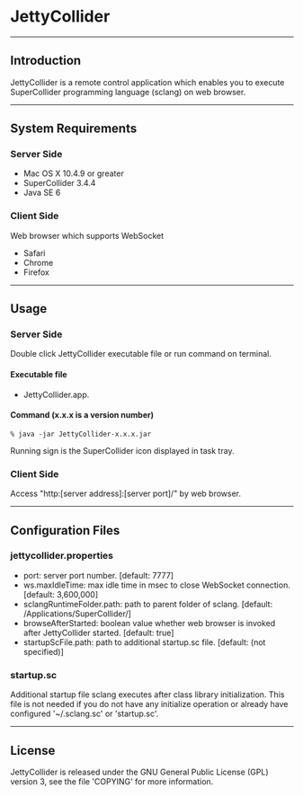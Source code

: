 JettyCollider
=============
* * *

Introduction
------------
JettyCollider is a remote control application which enables you to execute SuperCollider programming language (sclang) on web browser.
* * *

System Requirements
-------------------
### Server Side
  - Mac OS X 10.4.9 or greater
  - SuperCollider 3.4.4
  - Java SE 6

### Client Side
Web browser which supports WebSocket

  - Safari
  - Chrome
  - Firefox
* * *

Usage
-----
### Server Side
Double click JettyCollider executable file or run command on terminal.

#### Executable file
  - JettyCollider.app.

#### Command (x.x.x is a version number)
```
% java -jar JettyCollider-x.x.x.jar 
```

Running sign is the SuperCollider icon displayed in task tray.

### Client Side
Access "http:[server address]:[server port]/" by web browser.
* * *

Configuration Files
-------------------
### jettycollider.properties
  - port: server port number. [default: 7777]
  - ws.maxIdleTime: max idle time in msec to close WebSocket connection. [default: 3,600,000]
  - sclangRuntimeFolder.path: path to parent folder of sclang. [default: /Applications/SuperCollider/]
  - browseAfterStarted: boolean value whether web browser is invoked after JettyCollider started. [default: true]
  - startupScFile.path: path to additional startup.sc file. [default: (not specified)]

### startup.sc
Additional startup file sclang executes after class library initialization. This file is not needed if you do not have any initialize operation or already have configured '~/.sclang.sc' or 'startup.sc'.
* * *

License
-------
JettyCollider is released under the GNU General Public License (GPL) version 3, see the file 'COPYING' for more information.
